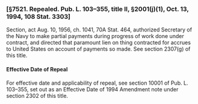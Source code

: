 ### [§7521. Repealed. Pub. L. 103–355, title II, §2001(j)(1), Oct. 13, 1994, 108 Stat. 3303] ###

Section, act Aug. 10, 1956, ch. 1041, 70A Stat. 464, authorized Secretary of the Navy to make partial payments during progress of work done under contract, and directed that paramount lien on thing contracted for accrues to United States on account of payments so made. See section 2307(g) of this title.

#### Effective Date of Repeal ####

For effective date and applicability of repeal, see section 10001 of Pub. L. 103–355, set out as an Effective Date of 1994 Amendment note under section 2302 of this title.